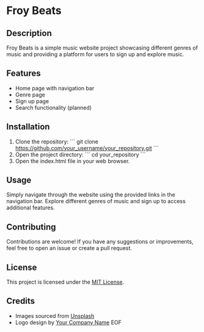 # Froy Beats

## Description
Froy Beats is a simple music website project showcasing different genres of music and providing a platform for users to sign up and explore music.

## Features
- Home page with navigation bar
- Genre page
- Sign up page
- Search functionality (planned)

## Installation
1. Clone the repository:
   \`\`\`
   git clone https://github.com/your_username/your_repository.git
   \`\`\`
2. Open the project directory:
   \`\`\`
   cd your_repository
   \`\`\`
3. Open the index.html file in your web browser.

## Usage
Simply navigate through the website using the provided links in the navigation bar. Explore different genres of music and sign up to access additional features.

## Contributing
Contributions are welcome! If you have any suggestions or improvements, feel free to open an issue or create a pull request.

## License
This project is licensed under the [MIT License](LICENSE).

## Credits
- Images sourced from [Unsplash](https://unsplash.com)
- Logo design by [Your Company Name](https://www.example.com)
EOF
